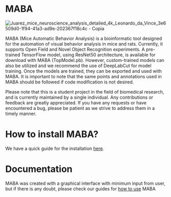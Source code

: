 # MABA
![Juarez_mice_neuroscience_analysis_detailed_4k_Leonardo_da_Vince_3e6509d0-1f94-41a3-ad9e-202367f18c4c - Copia](https://user-images.githubusercontent.com/88636064/208974390-2abde440-4662-4b4d-a52a-a02bea20e5d4.png)

MABA (Mice Automatic Behavior Analysis) is a bioinformatic tool designed for the automation of visual behavior analysis in mice and rats. Currently, it supports Open Field and Novel Object Recognition experiments. A pre-trained TensorFlow model, using ResNet50 architecture, is available for download with MABA (TopModel.pb). However, custom-trained models can also be utilized and we recommend the use of DeepLabCut for model training. Once the models are trained, they can be exported and used with MABA. It is important to note that the same points and annotations used in MABA should be followed if code modification is not desired.

Please note that this is a student project in the field of biomedical research, and is currently maintained by a single individual. Any contributions or feedback are greatly appreciated. If you have any requests or have encountered a bug, please be patient as we strive to address them in a timely manner.

# How to install MABA? 
We have a quick guide for the installation [here](https://github.com/JuarezCulau/MABA/blob/main/Docs/Installation.md).

# Documentation
MABA was created with a graphical interface with minimum input from user, but if there is any doubt, please check our guides for [how to use](https://github.com/JuarezCulau/MABA/tree/main/Docs/Guides) MABA
